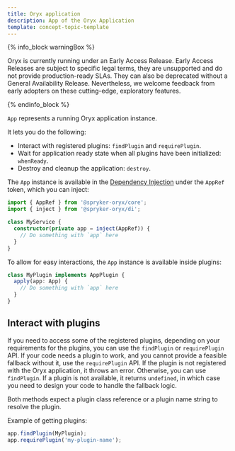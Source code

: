 ```yaml
---
title: Oryx application
description: App of the Oryx Application
template: concept-topic-template
---
```


{% info_block warningBox %}

Oryx is currently running under an Early Access Release. Early Access Releases are subject to specific legal terms, they are unsupported and do not provide production-ready SLAs. They can also be deprecated without a General Availability Release. Nevertheless, we welcome feedback from early adopters on these cutting-edge, exploratory features.

{% endinfo_block %}

`App` represents a running Oryx application instance.

It lets you do the following:

- Interact with registered plugins: `findPlugin` and `requirePlugin`.
- Wait for application ready state when all plugins have been initialized: `whenReady`.
- Destroy and cleanup the application: `destroy`.

The `App` instance is available in the [Dependency Injection](/docs/scos/dev/front-end-development/{{page.version}}/oryx/dependency-injection/dependency-injection.html) under the `AppRef` token, which you can inject:

```ts
import { AppRef } from '@spryker-oryx/core';
import { inject } from '@spryker-oryx/di';

class MyService {
  constructor(private app = inject(AppRef)) {
    // Do something with `app` here
  }
}
```

To allow for easy interactions, the `App` instance is available inside plugins:

```ts
class MyPlugin implements AppPlugin {
  apply(app: App) {
    // Do something with `app` here
  }
}
```

## Interact with plugins

If you need to access some of the registered plugins, depending on your requirements for the plugins, you can use the `findPlugin` or `requirePlugin` API. If your code needs a plugin to work, and you cannot provide a feasible fallback without it, use the `requirePlugin` API. If the plugin is not registered with the Oryx application, it throws an error. Otherwise, you can use `findPlugin`. If a plugin is not available, it returns `undefined`, in which case you need to design your code to handle the fallback logic.

Both methods expect a plugin class reference or a plugin name string to resolve the plugin.

Example of getting plugins:

```ts
app.findPlugin(MyPlugin);
app.requirePlugin('my-plugin-name');
```
